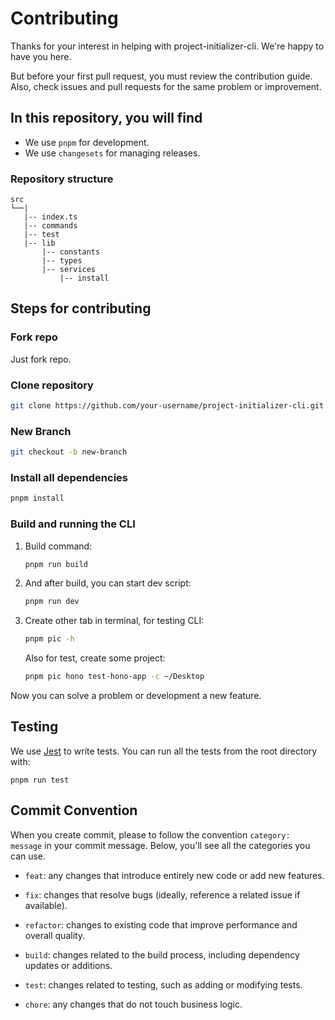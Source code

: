 # Contributing 
Thanks for your interest in helping with project-initializer-cli. We're happy to have you here.

But before your first pull request, you must review the contribution guide. Also, check issues and pull requests for the same problem or improvement.

## In this repository, you will find
- We use `pnpm` for development.
- We use `changesets` for managing releases.

### Repository structure
```
src
└──|
   |-- index.ts
   |-- commands 
   |-- test
   |-- lib
       |-- constants
       |-- types
       |-- services
           |-- install
```

## Steps for contributing
### Fork repo
Just fork repo.

### Clone repository
```bash
git clone https://github.com/your-username/project-initializer-cli.git
```

### New Branch
```bash
git checkout -b new-branch
```

### Install all dependencies
```bash
pnpm install
```

### Build and running the CLI
1. Build command:
    ```bash
    pnpm run build
    ```

2. And after build, you can start dev script:
    ```bash
    pnpm run dev
    ```
3. Create other tab in terminal, for testing CLI:
    ```bash
    pnpm pic -h
    ```

    Also for test, create some project:
    ```bash
    pnpm pic hono test-hono-app -c ~/Desktop
    ```

Now you can solve a problem or development a new feature.

## Testing
We use <a href="https://jestjs.io/">Jest</a> to write tests. You can run all the tests from the root directory with:
```
pnpm run test
```

## Commit Convention
When you create commit, please to follow the convention `category: message` in your commit message. Below, you'll see all the categories you can use. 

- `feat`: any changes that introduce entirely new code or add new features.

- `fix`: changes that resolve bugs (ideally, reference a related issue if available).

- `refactor`: changes to existing code that improve performance and overall quality.

- `build`: changes related to the build process, including dependency updates or additions.

- `test`: changes related to testing, such as adding or modifying tests.

- `chore`: any changes that do not touch business logic.
